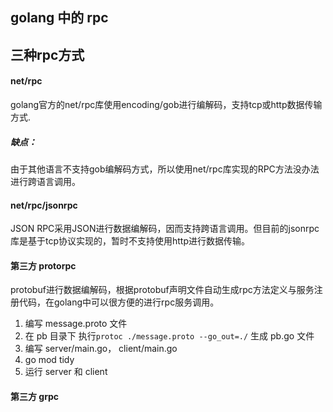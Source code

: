 golang 中的 rpc
------

## 三种rpc方式

#### net/rpc
golang官方的net/rpc库使用encoding/gob进行编解码，支持tcp或http数据传输方式.

##### 缺点：
由于其他语言不支持gob编解码方式，所以使用net/rpc库实现的RPC方法没办法进行跨语言调用。


#### net/rpc/jsonrpc
JSON RPC采用JSON进行数据编解码，因而支持跨语言调用。但目前的jsonrpc库是基于tcp协议实现的，暂时不支持使用http进行数据传输。

#### 第三方 protorpc
protobuf进行数据编解码，根据protobuf声明文件自动生成rpc方法定义与服务注册代码，在golang中可以很方便的进行rpc服务调用。
1. 编写 message.proto 文件
2. 在 pb 目录下 执行`protoc ./message.proto --go_out=./` 生成 pb.go 文件
3. 编写 server/main.go， client/main.go
4. go mod tidy
5. 运行 server 和 client


#### 第三方 grpc
